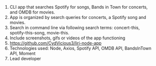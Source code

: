 1. CLI app that searches Spotify for songs, Bands in Town for concerts, and OMDB for movies.
2. App is organized by search queries for concerts, a Spotify song and movies.
3. Search in command line via following search terms: concert-this, spotify-this-song, movie-this.
4. Include screenshots, gifs or videos of the app functioning
5. https://github.com/CydVicious3/liri-node-app
6. Technologies used: Node, Axios, Spotify API, OMDB API, BandsInTown API, Moment
7. Lead developer